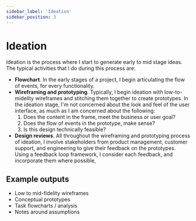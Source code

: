 ```yaml
---
sidebar_label: 'Ideation'
sidebar_position: 3
---
```


# Ideation   

Ideation is the process where I start to generate early to mid stage ideas. The typical activities that I do during this process are:

* **Flowchart**. In the early stages of a project, I begin articulating the flow of events, for every functionality. 
* **Wireframing and prototyping**. Typically, I begin ideation with low-to-midelity wireframes and stitching them together to create prototypes. In the ideation stage, I'm not concerned about the look and feel of the user interface, as much as I am concerned about the following:
    1. Does the content in the frame, meet the business or user goal?
    2. Does the flow of events in the prototype, make sense?
    2. Is this design technically feasible?
* **Design reviews**. All throughout the wireframing and prototyping process of ideation, I involve stakeholders from product management, customer support, and engineering to give their feedback on the prototypes. Using a feedback loop framework, I consider each feedback, and incorporate them where possible, 

## Example outputs

* Low to mid-fidelity wireframes
* Conceptual prototypes
* Task flowcharts / analysis
* Notes around assumptions
